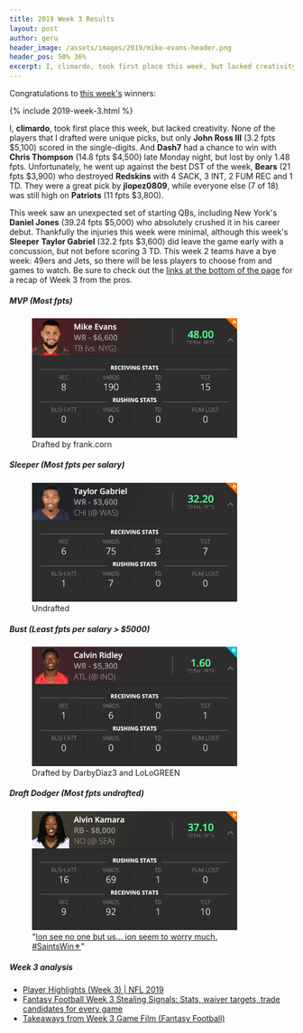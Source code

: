```yaml
---
title: 2019 Week 3 Results
layout: post
author: geru
header_image: /assets/images/2019/mike-evans-header.png
header_pos: 50% 36%
excerpt: I, climardo, took first place this week, but lacked creativity. None of the players that I drafted were unique picks, but only John Ross III (3.2 fpts $5,100) scored in the
---
```

Congratulations to [this week's](https://www.draftkings.com/contest/gamecenter/76531512) winners:

{% include 2019-week-3.html %}

I, __climardo__, took first place this week, but lacked creativity. None of the players that I drafted were unique picks, but only __John Ross III__ (3.2 fpts $5,100) scored in the single-digits. And __Dash7__ had a chance to win with __Chris Thompson__ (14.8 fpts $4,500) late Monday night, but lost by only 1.48 fpts. Unfortunately, he went up against the best DST of the week, __Bears__ (21 fpts $3,900) who destroyed __Redskins__ with 4 SACK, 3 INT, 2 FUM REC and 1 TD. They were a great pick by __jlopez0809__, while everyone else (7 of 18) was still high on __Patriots__ (11 fpts $3,800).

This week saw an unexpected set of starting QBs, including New York's __Daniel Jones__ (39.24 fpts $5,000) who absolutely crushed it in his career debut. Thankfully the injuries this week were minimal, although this week's __Sleeper__ __Taylor Gabriel__ (32.2 fpts $3,600) did leave the game early with a concussion, but not before scoring 3 TD. This week 2 teams have a bye week: 49ers and Jets, so there will be less players to choose from and games to watch. Be sure to check out the <a href="#pro-links">links at the bottom of the page</a> for a recap of Week 3 from the pros.

##### MVP (Most fpts)
<figure class="figure">
    <img class="img-fluid" src="/assets/images/2019/week-3-mike-evans.png" width="364px"/>
    <figcaption class="figure-caption">Drafted by <span class="font-weight-bold">frank.corn</span></figcaption>
</figure>

##### Sleeper (Most fpts per salary)
<figure class="figure">
    <img class="img-fluid" src="/assets/images/2019/week-3-taylor-gabriel.png" width="364px"/>
    <figcaption class="figure-caption"><span class="font-weight-bold">Undrafted</span></figcaption>
</figure>

##### Bust (Least fpts per salary > $5000)
<figure class="figure">
    <img class="img-fluid" src="/assets/images/2019/week-3-calvin-ridley.png" width="364px"/>
    <figcaption class="figure-caption">Drafted by <span class="font-weight-bold">DarbyDiaz3</span> and <span class="font-weight-bold">LoLoGREEN</span></figcaption>
</figure>


##### Draft Dodger (Most fpts undrafted)
<figure class="figure">
    <img class="img-fluid" src="/assets/images/2019/week-3-alvin-kamara.png" width="364px"/>
    <figcaption class="figure-caption">"<a href="https://www.instagram.com/p/B2u9uYGhHQD" target="_blank">Ion see no one but us... ion seem to worry much. #SaintsWin⚜️</a>"</figcaption>
</figure>

##### Week 3 analysis
<ul class="list-unstyled" id="pro-links">
    <a href="https://www.youtube.com/watch?v=lf-vrOMpcUs&list=PLRdw3IjKY2gn3gW715WMBQ8U41UbNt1pR" target="_blank"><li>Player Highlights (Week 3) | NFL 2019</li></a>
    <a href="https://www.cbssports.com/fantasy/football/news/fantasy-football-week-3-stealing-signals-stats-waiver-targets-trade-candidates-for-every-game/" target="_blank"><li>Fantasy Football Week 3 Stealing Signals: Stats, waiver targets, trade candidates for every game</li></a>
    <a href="https://www.fantasypros.com/2019/09/takeaways-from-week-3-game-film-fantasy-football/" target="_blank"><li>Takeaways from Week 3 Game Film (Fantasy Football)</li></a>
</ul>
